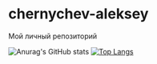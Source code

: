 # chernychev-aleksey
Мой личный репозиторий

![Anurag's GitHub stats](https://github-readme-stats.vercel.app/api?username=chernyshev-aleksey&show_icons=true&theme=tokyonight)
[![Top Langs](https://github-readme-stats.vercel.app/api/top-langs/?username=chernyshev-aleksey&theme=tokyonight)](https://github.com/anuraghazra/github-readme-stats)
